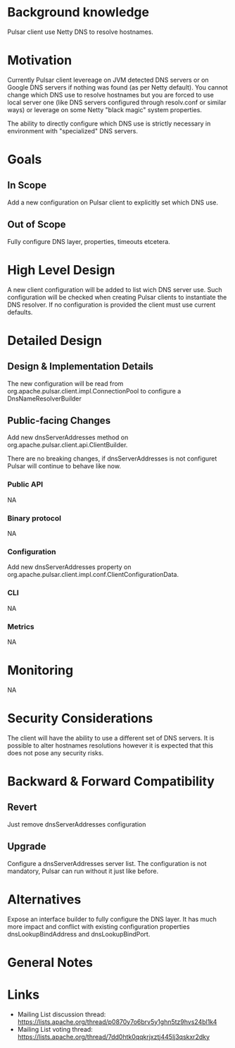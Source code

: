 # Background knowledge

Pulsar client use Netty DNS to resolve hostnames.

# Motivation

Currently Pulsar client levereage on JVM detected DNS servers or on Google DNS servers if nothing was found (as per Netty default). You cannot change which DNS use to resolve hostnames but you are forced to use local server one (like DNS servers configured through resolv.conf or similar ways) or leverage on some Netty "black magic" system properties.

The ability to directly configure which DNS use is strictly necessary in environment with "specialized" DNS servers.

# Goals

## In Scope

Add a new configuration on Pulsar client to explicitly set which DNS use.

## Out of Scope

Fully configure DNS layer, properties, timeouts etcetera.


# High Level Design

A new client configuration will be added to list wich DNS server use. Such configuration will be checked when creating Pulsar clients to instantiate the DNS resolver.
If no configuration is provided the client must use current defaults.


# Detailed Design

## Design & Implementation Details

The new configuration will be read from org.apache.pulsar.client.impl.ConnectionPool to configure a DnsNameResolverBuilder

## Public-facing Changes
Add new dnsServerAddresses method on org.apache.pulsar.client.api.ClientBuilder.

There are no breaking changes, if dnsServerAddresses is not configuret Pulsar will continue to behave like now.


### Public API

NA

### Binary protocol

NA

### Configuration

Add new dnsServerAddresses property on org.apache.pulsar.client.impl.conf.ClientConfigurationData.

### CLI

NA

### Metrics

NA

# Monitoring

NA

# Security Considerations

The client will have the ability to use a different set of DNS servers. It is possible to alter hostnames resolutions however it is expected that this does not pose any security risks.

# Backward & Forward Compatibility

## Revert

Just remove dnsServerAddresses configuration

## Upgrade

Configure a dnsServerAddresses server list. The configuration is not mandatory, Pulsar can run without it just like before.

# Alternatives

Expose an interface builder to fully configure the DNS layer. It has much more impact and conflict with existing configuration properties dnsLookupBindAddress and dnsLookupBindPort.

# General Notes

# Links

* Mailing List discussion thread: https://lists.apache.org/thread/p0870y7o6brv5y1ghn5tz9hvs24bl1k4
* Mailing List voting thread: https://lists.apache.org/thread/7dd0htk0qqkrjxztj445lj3qskxr2dky
